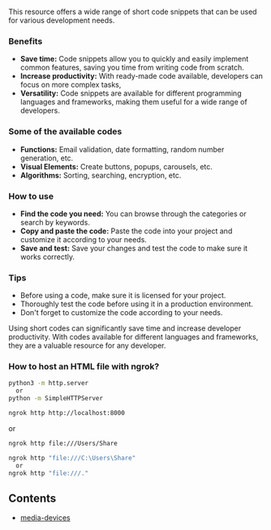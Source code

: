 This resource offers a wide range of short code snippets that can be used for various development needs.

### Benefits

- **Save time:** Code snippets allow you to quickly and easily implement common features, saving you time from writing
  code from scratch.
- **Increase productivity:** With ready-made code available, developers can focus on more complex tasks,
- **Versatility:** Code snippets are available for different programming languages and frameworks, making them useful
  for a wide range of developers.

### Some of the available codes

- **Functions:** Email validation, date formatting, random number generation, etc.
- **Visual Elements:** Create buttons, popups, carousels, etc.
- **Algorithms:** Sorting, searching, encryption, etc.

### How to use

- **Find the code you need:** You can browse through the categories or search by keywords.
- **Copy and paste the code:** Paste the code into your project and customize it according to your needs.
- **Save and test:** Save your changes and test the code to make sure it works correctly.

### Tips

- Before using a code, make sure it is licensed for your project.
- Thoroughly test the code before using it in a production environment.
- Don't forget to customize the code according to your needs.

Using short codes can significantly save time and increase developer productivity. With codes available for different
languages and frameworks, they are a valuable resource for any developer.

### How to host an HTML file with ngrok? 

```bash
python3 -m http.server
  or
python -m SimpleHTTPServer

ngrok http http://localhost:8000
```
or

```bash 
ngrok http file:///Users/Share
```

```cmd
ngrok http "file:///C:\Users\Share"
  or
ngrok http "file:///."
```

## Contents

- [media-devices](media-devices)
